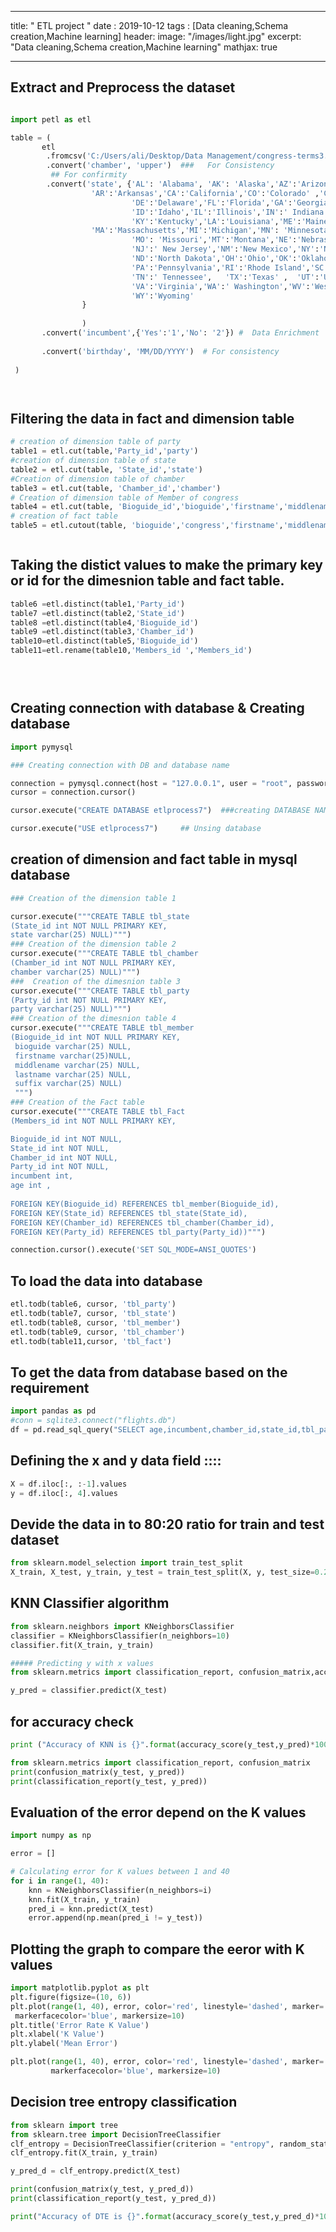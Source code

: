 
---
title: " ETL project "
date :   2019-10-12
tags :   [Data cleaning,Schema creation,Machine learning]
header:
  image: "/images/light.jpg"
excerpt:  "Data cleaning,Schema creation,Machine learning"
mathjax: true

---



## Extract and Preprocess the dataset 


```python

import petl as etl

table = (
       etl
        .fromcsv('C:/Users/ali/Desktop/Data Management/congress-terms3.csv')    
        .convert('chamber', 'upper')  ###   For Consistency  
         ## For confirmity 
        .convert('state', {'AL': 'Alabama', 'AK': 'Alaska','AZ':'Arizona',    
                  'AR':'Arkansas','CA':'California','CO':'Colorado' ,'CT':'Connecticut',          # To give the complete name of field value 
                           'DE':'Delaware','FL':'Florida','GA':'Georgia','HI':'Hawaii',
                           'ID':'Idaho','IL':'Illinois','IN':' Indiana','IA':'Iowa','KS':'Kansas',
                           'KY':'Kentucky','LA':'Louisiana','ME':'Maine','MD':'Maryland',
                  'MA':'Massachusetts','MI':'Michigan','MN': 'Minnesota','MS':'Mississippi',
                           'MO': 'Missouri','MT':'Montana','NE':'Nebraska','NV':'Nevada','NH':'New Hampshire',
                           'NJ':' New Jersey','NM':'New Mexico','NY':'New York','NC':'North Carolina',
                           'ND':'North Dakota','OH':'Ohio','OK':'Oklahoma','OR':'Oregon',
                           'PA':'Pennsylvania','RI':'Rhode Island','SC':'South Carolina','SD':'South Dakota',
                           'TN':' Tennessee',   'TX':'Texas' ,  'UT':'Utah','VT':'Vermont',
                           'VA':'Virginia','WA':' Washington','WV':'West Virginia','WI':'Wisconsin',
                           'WY':'Wyoming'             
                }
                
                )
       .convert('incumbent',{'Yes':'1','No': '2'}) #  Data Enrichment 
       
       .convert('birthday', 'MM/DD/YYYY')  # For consistency 
       
 )




```

## Filtering the data in fact and dimension table 


```python
# creation of dimension table of party
table1 = etl.cut(table,'Party_id','party')
#creation of dimension table of state 
table2 = etl.cut(table, 'State_id','state') 
#Creation of dimension table of chamber
table3 = etl.cut(table, 'Chamber_id','chamber')
# Creation of dimension table of Member of congress
table4 = etl.cut(table, 'Bioguide_id','bioguide','firstname','middlename','lastname','suffix')
# creation of fact table
table5 = etl.cutout(table, 'bioguide','congress','firstname','middlename','lastname','suffix','termstart','birthday','chamber','state','party') 



```

## Taking the distict values to make the primary key or id for the dimesnion table and fact table.


```python
table6 =etl.distinct(table1,'Party_id')     
table7 =etl.distinct(table2,'State_id')
table8 =etl.distinct(table4,'Bioguide_id')
table9 =etl.distinct(table3,'Chamber_id')
table10=etl.distinct(table5,'Bioguide_id')
table11=etl.rename(table10,'Members_id ','Members_id')


 
```

## Creating connection with database & Creating database 


```python
import pymysql

### Creating connection with DB and database name  

connection = pymysql.connect(host = "127.0.0.1", user = "root", password = "Ali786mu",database='etlprocess') 
cursor = connection.cursor()

cursor.execute("CREATE DATABASE etlprocess7")  ###creating DATABASE NAME

cursor.execute("USE etlprocess7")     ## Unsing database
```

## creation of dimension and fact table in mysql database


```python
### Creation of the dimension table 1

cursor.execute("""CREATE TABLE tbl_state        
(State_id int NOT NULL PRIMARY KEY,
state varchar(25) NULL)""")
### Creation of the dimension table 2
cursor.execute("""CREATE TABLE tbl_chamber    
(Chamber_id int NOT NULL PRIMARY KEY,
chamber varchar(25) NULL)""")
###  Creation of the dimesnion table 3
cursor.execute("""CREATE TABLE tbl_party      
(Party_id int NOT NULL PRIMARY KEY,
party varchar(25) NULL)""")
### Creation of the dimesnion table 4
cursor.execute("""CREATE TABLE tbl_member    
(Bioguide_id int NOT NULL PRIMARY KEY,
 bioguide varchar(25) NULL,
 firstname varchar(25)NULL,
 middlename varchar(25) NULL,
 lastname varchar(25) NULL,
 suffix varchar(25) NULL)
 """)
### Creation of the Fact table 
cursor.execute("""CREATE TABLE tbl_Fact      
(Members_id int NOT NULL PRIMARY KEY,

Bioguide_id int NOT NULL,
State_id int NOT NULL,
Chamber_id int NOT NULL,
Party_id int NOT NULL,
incumbent int,
age int , 
 
FOREIGN KEY(Bioguide_id) REFERENCES tbl_member(Bioguide_id),
FOREIGN KEY(State_id) REFERENCES tbl_state(State_id),
FOREIGN KEY(Chamber_id) REFERENCES tbl_chamber(Chamber_id),
FOREIGN KEY(Party_id) REFERENCES tbl_party(Party_id))""")

```


```python
connection.cursor().execute('SET SQL_MODE=ANSI_QUOTES')

```

##   To load the data into database 


```python
etl.todb(table6, cursor, 'tbl_party')  
etl.todb(table7, cursor, 'tbl_state')  
etl.todb(table8, cursor, 'tbl_member')
etl.todb(table9, cursor, 'tbl_chamber')
etl.todb(table11,cursor, 'tbl_fact')
```

##  To get the data from database based on the requirement 


```python
import pandas as pd
#conn = sqlite3.connect("flights.db")
df = pd.read_sql_query("SELECT age,incumbent,chamber_id,state_id,tbl_party.party from tbl_fact INNER JOIN tbl_party ON tbl_fact.party_id=tbl_party.party_id", connection)
```

##  Defining the x and y data field ::::


```python
X = df.iloc[:, :-1].values
y = df.iloc[:, 4].values
```

## Devide the data in to 80:20 ratio for train and test dataset



```python
from sklearn.model_selection import train_test_split
X_train, X_test, y_train, y_test = train_test_split(X, y, test_size=0.20)
```

## KNN Classifier algorithm 


```python
from sklearn.neighbors import KNeighborsClassifier
classifier = KNeighborsClassifier(n_neighbors=10)
classifier.fit(X_train, y_train)
```


```python
##### Predicting y with x values 
from sklearn.metrics import classification_report, confusion_matrix,accuracy_score

y_pred = classifier.predict(X_test)
```

## for accuracy check 

   
    


```python
print ("Accuracy of KNN is {}".format(accuracy_score(y_test,y_pred)*100))
```


```python
from sklearn.metrics import classification_report, confusion_matrix
print(confusion_matrix(y_test, y_pred))
print(classification_report(y_test, y_pred))
```

## Evaluation of the error depend on the K values


```python
import numpy as np

error = []

# Calculating error for K values between 1 and 40
for i in range(1, 40):
    knn = KNeighborsClassifier(n_neighbors=i)
    knn.fit(X_train, y_train)
    pred_i = knn.predict(X_test)
    error.append(np.mean(pred_i != y_test))


```

## Plotting the graph to compare the eeror with K values


```python
import matplotlib.pyplot as plt
plt.figure(figsize=(10, 6))
plt.plot(range(1, 40), error, color='red', linestyle='dashed', marker='o',
 markerfacecolor='blue', markersize=10)
plt.title('Error Rate K Value')
plt.xlabel('K Value')
plt.ylabel('Mean Error')

```


```python
plt.plot(range(1, 40), error, color='red', linestyle='dashed', marker='o',
         markerfacecolor='blue', markersize=10)
```

##   Decision tree entropy classification  



```python
from sklearn import tree
from sklearn.tree import DecisionTreeClassifier 
clf_entropy = DecisionTreeClassifier(criterion = "entropy", random_state = 100)
clf_entropy.fit(X_train, y_train)

```


```python
y_pred_d = clf_entropy.predict(X_test)

print(confusion_matrix(y_test, y_pred_d))
print(classification_report(y_test, y_pred_d))


```


```python
print("Accuracy of DTE is {}".format(accuracy_score(y_test,y_pred_d)*100))
```


```python

```
